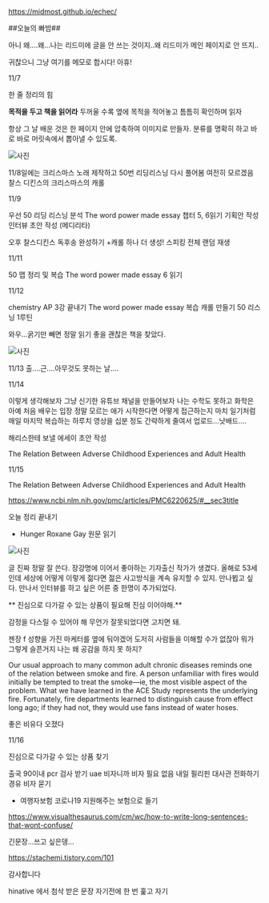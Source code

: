  https://midmost.github.io/echec/

##오늘의 빠밤##

아니 왜....왜...나는 리드미에 글을 안 쓰는 것이지..왜 리드미가 메인 페이지로 안 뜨지..


귀찮으니 그냥 여기를 메모로 합시다! 아휴!

11/7

한 줄 정리의 힘

**목적을 두고 책을 읽어라**
  두꺼울 수록 옆에 목적을 적어놓고 틈틈히 확인하며 읽자


항상 그 날 배운 것은 한 페이지 안에 압축하여 이미지로 만들자.
분류를 명확히 하고 바로 바로 머릿속에서 뽑아낼 수 있도록.

![사진](/01.jpeg)


11/8일에는 크리스마스 노래 제작하고
50번 리딩리스닝 다시 풀어봄 여전히 모르겠음
찰스 디킨스의 크리스마스의 캐롤


11/9

우선 50 리딩 리스닝 분석
The word power made essay 챕터 5, 6읽기
기획안 작성
인터뷰 초안 작성 (메디리타)

오후
찰스디킨스 독후송 완성하기
+캐롤 하나 더 생성!
스피킹 전체 랜덤 재생


11/11

50 맵 정리 및 복습
The word power made essay 6 읽기

11/12

chemistry AP 3강 끝내기
The word power made essay 복습
캐롤 만들기
50 리스닝 1루틴

와우...굵기만 빼면 정말 읽기 좋을 괜찮은 책을 찾았다.

![사진](/age.jpeg)



11/13
출....근....아무것도 못하는 날....

11/14

이렇게 생각해보자 그냥 신기한 유튜브 채널을 만들어보자
나는 수학도 못하고 화학은 아예 처음 배우는 입장
정말 모르는 애가 시작한다면 어떻게 접근하는지
마치 일기처럼 매일 마지막 복습하는 하루치 영상을 십분 정도 간략하게
 줄여서 업로드...낫배드....

해리스한테 보낼 에세이 초안 작성

The Relation Between Adverse Childhood Experiences and Adult Health

11/15

The Relation Between Adverse Childhood Experiences and Adult Health

https://www.ncbi.nlm.nih.gov/pmc/articles/PMC6220625/#__sec3title

오늘 정리 끝내기

+ Hunger Roxane Gay 원문 읽기

![사진](/권석천.jpeg)

글 진짜 정말 잘 쓴다. 장강명에 이어서 좋아하는 기자출신 작가가 생겼다. 올해로 53세인데 세상에 어떻게 이렇게 젊다면 젊은 사고방식을 계속 유지할 수 있지. 만나뵙고 싶다. 만나서 인터뷰를 하고 싶은 어른 중 한명이 추가되었다.



** 진심으로 다가갈 수 있는 상품이 필요해
진심 이어야해.**

감정을 다스릴 수 있어야 해
무언가 잘못되었다면 고치면 돼.


젠장 f 성향을 가진 마케터를 옆에 둬야겠어
도저히 사람들을 이해할 수가 없잖아 뭐가 그렇게 슬픈거지
나는 왜 공감을 하지 못 하지?


Our usual approach to many common adult chronic diseases reminds one of the relation between smoke and fire. A person unfamiliar with fires would initially be tempted to treat the smoke—ie, the most visible aspect of the problem. What we have learned in the ACE Study represents the underlying fire. Fortunately, fire departments learned to distinguish cause from effect long ago; if they had not, they would use fans instead of water hoses.

좋은 비유다 오졌다

11/16


진심으로 다가갈 수 있는 상품 찾기

출국 90이내 pcr 검사 받기
uae 비자니까 비자 필요 없음
내일 필리핀 대사관 전화하기 경유 비자 묻기
* 여행자보험 코로나19 지원해주는 보험으로 들기


https://www.visualthesaurus.com/cm/wc/how-to-write-long-sentences-that-wont-confuse/

긴문장...쓰고 싶은뎅...

https://stachemi.tistory.com/101

감사합니다

hinative 에서 첨삭 받은 문장 자기전에 한 번 훑고 자기
